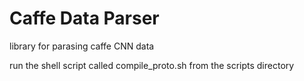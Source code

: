 # Caffe Data Parser

library for parasing caffe CNN data

run the shell script called compile_proto.sh from the scripts directory


